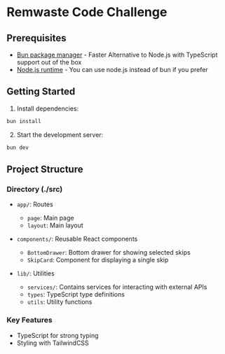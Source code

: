 # Remwaste Code Challenge

## Prerequisites

- [Bun package manager](https://bun.sh/) - Faster Alternative to Node.js with TypeScript support out of the box
- [Node.js runtime](https://nodejs.org) - You can use node.js instead of bun if you prefer
 
## Getting Started

1. Install dependencies:
```bash
bun install
```

2. Start the development server:
```bash
bun dev
```

## Project Structure

### Directory (./src)

- `app/`: Routes
  - `page`: Main page
  - `layout`: Main layout

- `components/`: Reusable React components
  - `BottomDrawer`: Bottom drawer for showing selected skips
  - `SkipCard`: Component for displaying a single skip

- `lib/`: Utilities
  - `services/`: Contains services for interacting with external APIs
  - `types`: TypeScript type definitions
  - `utils`: Utility functions

### Key Features

- TypeScript for strong typing
- Styling with TailwindCSS